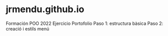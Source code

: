 # jrmendu.github.io
Formación POO 2022
Ejercicio Portofolio
  Paso 1: estructura bàsica
  Paso 2: creació i estils menú

